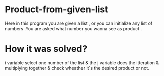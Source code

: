 # Product-from-given-list
Here in this program you are given a list ,
or you can initialize any list of numbers .You are
asked what number you wanna see as product .

# How it was solved?
 i variable select one number of the list & the j variable does 
 the itteration & multiplying together & check wheather it`s the desired product or not.
